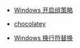 - [Windows 开启组策略](doc/other/Windows/Windows开启组策略/gpedit.md)

- [chocolatey](doc/other/Windows/chocolatey.md)

- [Windows 换行符替换](doc/other/Windows/Windows换行符替换.md)
